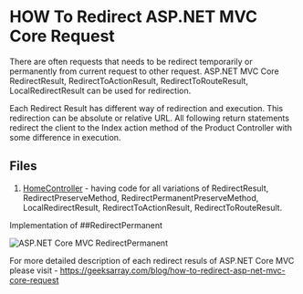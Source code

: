 # HOW To Redirect ASP.NET MVC Core Request

There are often requests that needs to be redirect temporarily or permanently from current request to other request. ASP.NET MVC Core RedirectResult, RedirectToActionResult, RedirectToRouteResult, LocalRedirectResult can be used for redirection.

Each Redirect Result has different way of redirection and execution. This redirection can be absolute or relative URL. All following return statements redirect the client to the Index action method of the Product Controller with some difference in execution.

## Files

1. [HomeController](https://github.com/geeksarray/how-to-redirect-asp-net-mvc-core-request/blob/main/ActionResultTypes/Controllers/HomeController.cs) - having code for all variations of  RedirectResult, RedirectPreserveMethod, RedirectPermanentPreserveMethod, LocalRedirectResult, RedirectToActionResult, RedirectToRouteResult.

Implementation of ##RedirectPermanent

![ASP.NET Core MVC RedirectPermanent](https://geeksarray.com/images/blog/aspnet-core-redirectpermanenttest.png)

For more detailed description of each redirect resuls of ASP.NET Core MVC please visit - https://geeksarray.com/blog/how-to-redirect-asp-net-mvc-core-request
